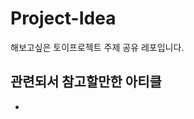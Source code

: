 # Project-Idea
해보고싶은 토이프로젝트 주제 공유 레포입니다. 

## 관련되서 참고할만한 아티클
- [](https://appmaster.io/ko/blog/2022nyeon-seutateueobeul-wihan-50gaji-coegoyi-aeb-aidieo)
